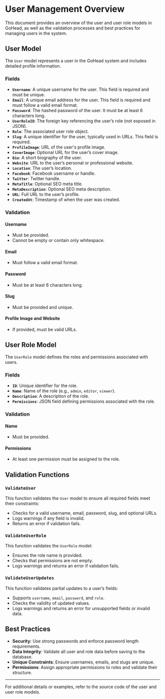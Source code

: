 # User Management Overview

This document provides an overview of the user and user role models in GoHead, as well as the validation processes and best practices for managing users in the system.

## User Model
The `User` model represents a user in the GoHead system and includes detailed profile information.

### Fields

- **`Username`**: A unique username for the user. This field is required and must be unique.
- **`Email`**: A unique email address for the user. This field is required and must follow a valid email format.
- **`Password`**: The hashed password of the user. It must be at least 6 characters long.
- **`UserRoleID`**: The foreign key referencing the user’s role (not exposed in JSON).
- **`Role`**: The associated user role object.
- **`Slug`**: A unique identifier for the user, typically used in URLs. This field is required.
- **`ProfileImage`**: URL of the user's profile image.
- **`CoverImage`**: Optional URL for the user’s cover image.
- **`Bio`**: A short biography of the user.
- **`Website`**: URL to the user’s personal or professional website.
- **`Location`**: The user’s location.
- **`Facebook`**: Facebook username or handle.
- **`Twitter`**: Twitter handle.
- **`MetaTitle`**: Optional SEO meta title.
- **`MetaDescription`**: Optional SEO meta description.
- **`URL`**: Full URL to the user’s profile.
- **`CreatedAt`**: Timestamp of when the user was created.

### Validation

#### Username
- Must be provided.
- Cannot be empty or contain only whitespace.

#### Email
- Must follow a valid email format.

#### Password
- Must be at least 6 characters long.

#### Slug
- Must be provided and unique.

#### Profile Image and Website
- If provided, must be valid URLs.

## User Role Model
The `UserRole` model defines the roles and permissions associated with users.

### Fields

- **`ID`**: Unique identifier for the role.
- **`Name`**: Name of the role (e.g., `admin`, `editor`, `viewer`).
- **`Description`**: A description of the role.
- **`Permissions`**: JSON field defining permissions associated with the role.

### Validation

#### Name
- Must be provided.

#### Permissions
- At least one permission must be assigned to the role.

## Validation Functions

### `ValidateUser`
This function validates the `User` model to ensure all required fields meet their constraints:

- Checks for a valid username, email, password, slug, and optional URLs.
- Logs warnings if any field is invalid.
- Returns an error if validation fails.

### `ValidateUserRole`
This function validates the `UserRole` model:

- Ensures the role name is provided.
- Checks that permissions are not empty.
- Logs warnings and returns an error if validation fails.

### `ValidateUserUpdates`
This function validates partial updates to a user’s fields:

- Supports `username`, `email`, `password`, and `role`.
- Checks the validity of updated values.
- Logs warnings and returns an error for unsupported fields or invalid data.

## Best Practices

- **Security**: Use strong passwords and enforce password length requirements.
- **Data Integrity**: Validate all user and role data before saving to the database.
- **Unique Constraints**: Ensure usernames, emails, and slugs are unique.
- **Permissions**: Assign appropriate permissions to roles and validate their structure.

---

For additional details or examples, refer to the source code of the user and user role models.
